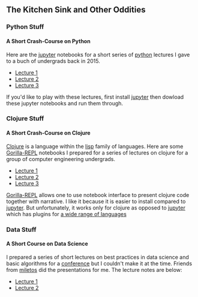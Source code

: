 ## The Kitchen Sink and Other Oddities

### Python Stuff 

#### A Short Crash-Course on Python

Here are the [jupyter][1] notebooks for a short series of [python][2] lectures
I gave to a buch of undergrads back in 2015.

* [Lecture 1](https://github.com/kaygun/Python_Lectures/blob/master/Lecture1.ipynb)
* [Lecture 2](https://github.com/kaygun/Python_Lectures/blob/master/Lecture2.ipynb)
* [Lecture 3](https://github.com/kaygun/Python_Lectures/blob/master/Lecture3.ipynb)

If you'd like to play with these lectures, first install [jupyter][1] then dowload these jupyter notebooks and 
run them through.

### Clojure Stuff

#### A Short Crash-Course on Clojure

[Clojure][3] is a language within the [lisp][4] family of languages.  Here are some
[Gorilla-REPL][5] notebooks I prepared for a series of lectures on clojure for a group
of computer engineering undergrads.  

* [Lecture 1](http://viewer.gorilla-repl.org/view.html?source=github&user=kaygun&repo=Clojure_Lectures&path=Lecture1.clj)
* [Lecture 2](http://viewer.gorilla-repl.org/view.html?source=github&user=kaygun&repo=Clojure_Lectures&path=Lecture2.clj)
* [Lecture 3](http://viewer.gorilla-repl.org/view.html?source=github&user=kaygun&repo=Clojure_Lectures&path=Lecture3.clj)

[Gorilla-REPL][5] allows one to use notebook interface to present clojure code together with narrative.  I like 
it because it is easier to install compared to [jupyter][1].  But unfortunately, it works only for clojure as opposed to 
[jupyter][2] which has plugins for [a wide range of languages][6]

### Data Stuff

#### A Short Course on Data Science

I prepared a series of short lectures on best practices in data science and basic algorithms for a [conference][7]
but I couldn't make it at the time. Friends from [miletos][8] did the presentations for me.  The lecture notes are below:

* [Lecture 1](http://web.itu.edu.tr/kaygun/Programming/data.html)
* [Lecture 2](http://web.itu.edu.tr/kaygun/Programming/ml.html)

[1]: https://jupyter.org
[2]: https://python.org
[3]: https://clojure.org
[4]: https://en.wikipedia.org/wiki/Lisp_(programming_language)
[5]: http://gorilla-repl.org
[6]: https://github.com/jupyter/jupyter/wiki/Jupyter-kernels
[7]: http://ab.org.tr/ab16/
[8]: http://miletos.co/en/
